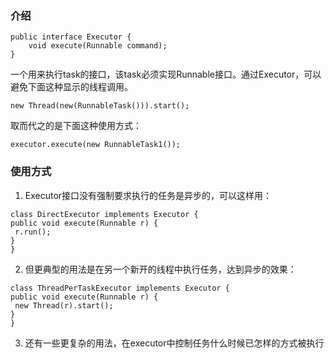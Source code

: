 ### **介绍**

```
public interface Executor {
    void execute(Runnable command);
}

```

一个用来执行task的接口，该task必须实现Runnable接口。通过Executor，可以避免下面这种显示的线程调用。

```
new Thread(new(RunnableTask())).start();

```

取而代之的是下面这种使用方式：

```
executor.execute(new RunnableTask1());

```

### **使用方式**

1. Executor接口没有强制要求执行的任务是异步的，可以这样用：
  ```
  class DirectExecutor implements Executor {
  public void execute(Runnable r) {
   r.run();
  }
  }

  ```

2. 但更典型的用法是在另一个新开的线程中执行任务，达到异步的效果：
  ```
  class ThreadPerTaskExecutor implements Executor {
  public void execute(Runnable r) {
   new Thread(r).start();
  }
  }

  ```

3. 还有一些更复杂的用法，在executor中控制任务什么时候已怎样的方式被执行


